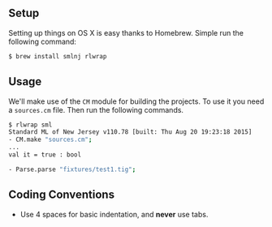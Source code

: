 ## Setup

Setting up things on OS X is easy thanks to Homebrew. Simple run the following
command:

```sh
$ brew install smlnj rlwrap
```

## Usage

We'll make use of the `CM` module for building the projects. To use it you
need a `sources.cm` file. Then run the following commands.


```sh
$ rlwrap sml
Standard ML of New Jersey v110.78 [built: Thu Aug 20 19:23:18 2015]
- CM.make "sources.cm";
...
val it = true : bool

- Parse.parse "fixtures/test1.tig";
```

## Coding Conventions

- Use 4 spaces for basic indentation, and **never** use tabs.
